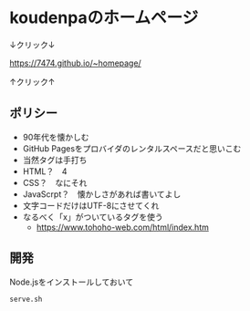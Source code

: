 # koudenpaのホームページ

↓クリック↓

https://7474.github.io/~homepage/

↑クリック↑

## ポリシー

- 90年代を懐かしむ
- GitHub Pagesをプロバイダのレンタルスペースだと思いこむ
- 当然タグは手打ち
- HTML？　4
- CSS？　なにそれ
- JavaScrpt？　懐かしさがあれば書いてよし
- 文字コードだけはUTF-8にさせてくれ
- なるべく「x」がついているタグを使う
    - https://www.tohoho-web.com/html/index.htm

## 開発

Node.jsをインストールしておいて
```sh
serve.sh
```
